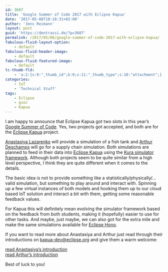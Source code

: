 ```yaml
---
id: 3607
title: 'Google Summer of Code 2017 with Eclipse Kapua'
date: '2017-05-08T10:18:31+02:00'
author: 'Jens Reimann'
layout: post
guid: 'https://dentrassi.de/?p=3607'
permalink: /2017/05/08/google-summer-of-code-2017-with-eclipse-kapua/
fabulous-fluid-layout-option:
    - default
fabulous-fluid-header-image:
    - default
fabulous-fluid-featured-image:
    - default
tc-thumb-fld:
    - 'a:2:{s:9:"_thumb_id";b:0;s:11:"_thumb_type";s:10:"attachment";}'
categories:
    - IoT
    - 'Technical Stuff'
tags:
    - Eclipse
    - gsoc
    - Kapua
---
```


I am happy to announce that Eclipse Kapua got two slots in this year’s [Google Summer of Code](https://summerofcode.withgoogle.com/). Yes, two projects got accepted, and both are for the [Eclipse Kapua](https://www.eclipse.org/kapua/) project.

<!-- more -->

[Anastasiya Lazarenko](https://www.facebook.com/AnastasiLa97) will provide a simulation of a fish tank and [Arthur Deschamps](https://arthurdeschamps.github.io/) will go for a supply chain simulation. Both simulations are planned to feed in their data into [Eclipse Kapua](https://www.eclipse.org/kapua/) using the [Kura simulator framework](https://github.com/eclipse/kapua/tree/develop/simulator-kura). Although both projects seem to be quite similar from a high level perspective, I think they are quite different when it comes to the details.

The basic idea is not to provide something like a statistically/physically/… valid simulation, but something to play around and interact with. Spinning up a few virtual instances of both models and hooking them up to our cloud based IoT solution and interact a bit with them, getting some reasonable feedback values.

For Kapua this will definitely mean evolving the simulator framework based on the feedback from both students, making it (hopefully) easier to use for other tasks. And maybe, just maybe, we can also got for the extra mile and make the same simulations available for [Eclipse Hono](https://www.eclipse.org/hono/).

If you want to read more about Anastasiya and Arthur just read through their introductions on [kapua-dev@eclipse.org](https://dev.eclipse.org/mailman/listinfo/kapua-dev) and give them a warm welcome:

[read Anastasiya’s introduction](https://dev.eclipse.org/mhonarc/lists/kapua-dev/msg00272.html)  
[read Arthur’s introduction](https://dev.eclipse.org/mhonarc/lists/kapua-dev/msg00271.html)

Best of luck to you!
